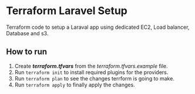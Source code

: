 # Terraform Laravel Setup

Terraform code to setup a Laraval app using dedicated  EC2, Load balancer, Database and s3.

## How to run

1. Create ***terraform.tfvars*** from the *terraform.tfvars.example* file.
2. Run `terraform init` to install required plugins for the providers.
3. Run `terraform plan` to see the changes terrform is going to make.
3. Run `terraform apply` to finally apply the changes.

